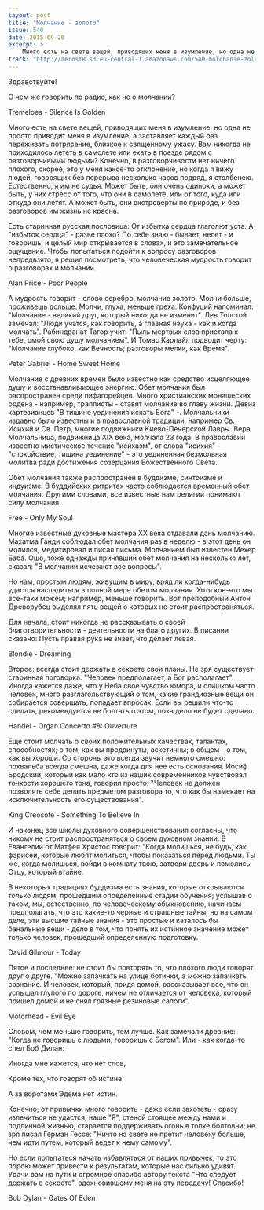 ```yaml
---
layout: post
title: "Молчание - золото"
issue: 540
date: 2015-09-20
excerpt: >
    Много есть на свете вещей, приводящих меня в изумление, но одна не просто приводит меня в изумление, а заставляет каждый раз переживать потрясение, близкое к священному ужасу. Вам никогда не приходилось лететь в самолете или ехать в поезде рядом с разговорчивыми людьми? Конечно, в разговорчивости нет ничего плохого, скорее, это у меня какое-то отклонение, но когда я вижу людей, говорящих без перерыва несколько часов подряд, я столбенею. Естественно, я им не судья. Может быть, они очень одиноки, а может быть, у них стресс от того, что они в самолете, или от того, куда или откуда они летят. А может быть, они экстроверты по природе, и без разговоров им жизнь не красна.
track: "http://aerost8.s3.eu-central-1.amazonaws.com/540-molchanie-zoloto.mp3"
---
```


Здравствуйте!

О чем же говорить по радио, как не о молчании?

Tremeloes - Silence Is Golden

Много есть на свете вещей, приводящих меня в изумление, но одна не просто приводит меня в изумление, а заставляет каждый раз переживать потрясение, близкое к священному ужасу. Вам никогда не приходилось лететь в самолете или ехать в поезде рядом с разговорчивыми людьми? Конечно, в разговорчивости нет ничего плохого, скорее, это у меня какое-то отклонение, но когда я вижу людей, говорящих без перерыва несколько часов подряд, я столбенею. Естественно, я им не судья. Может быть, они очень одиноки, а может быть, у них стресс от того, что они в самолете, или от того, куда или откуда они летят. А может быть, они экстроверты по природе, и без разговоров им жизнь не красна.

Есть старинная русская пословица: От избытка сердца глаголют уста. А "избыток сердца" - разве плохо? По себе знаю - бывает, несет - и говоришь, и целый мир открывается в словах, и это замечательное ощущение. Чтобы попытаться подойти к вопросу разговоров непредвзято, я решил посмотреть, что человеческая мудрость говорит о разговорах и молчании.

Alan Price - Poor People

А мудрость говорит - слово серебро, молчание золото. Молчи больше, проживешь дольше. Молчи, глуха, меньше греха. Конфуций напоминал: "Молчание - великий друг, который никогда не изменит". Лев Толстой замечал: "Люди учатся, как говорить, а главная наука - как и когда молчать". Рабиндранат Тагор учит: "Пыль мертвых слов пристала к тебе, омой свою душу молчанием". И Томас Карлайл подводит черту: "Молчание глубоко, как Вечность; разговоры мелки, как Время".

Peter Gabriel - Home Sweet Home

Молчание с древних времен было известно как средство исцеляющее душу и восстанавливающее энергию. Обет молчания был распространен среди пифагорейцев. Много христианских монашеских ордена - например, трапписты - ставят молчание во главу жизни. Девиз картезианцев "В тишине уединения искать Бога" -. Молчальники издавно было известны и в православной традиции, например Св. Исихий и Св. Петр, многие подвижники Киево-Печерской Лавры. Вера Молчальница, подвижница XIX века, молчала 23 года. В православии известно мистическое течение "исихазм", от слова "исихия" - "спокойствие, тишина уединение" - это уединенная безмолвная молитва ради достижения созерцания Божественного Света.

Обет молчания также распространен в буддизме, синтоизме и индуизме. В буддийских ритритах часто соблюдается временный обет молчания. Другими словами, все известные нам религии понимают силу молчания.

Free - Only My Soul

Многие известные духовные мастера XX века отдавали дань молчанию. Махатма Ганди соблюдал обет молчания раз в неделю - в этот день он молился, медитировал и писал письма. Молчанием был известен Мехер Баба. Ошо, тоже однажды принявший обет молчания на несколько лет, сказал: "В молчании исчезают все вопросы".

Но нам, простым людям, живущим в миру, вряд ли когда-нибудь удастся насладиться в полной мере обетом молчания. Хотя кое-что мы все-таки можем; например, меньше говорить. Вот преподобный Антон Древорубец выделял пять вещей о которых не стоит распространяться.

Для начала, стоит никогда не рассказывать о своей благотворительности - деятельности на благо других. В писании сказано: Пусть правая рука не знает, что делает левая.

Blondie - Dreaming

Второе: всегда стоит держать в секрете свои планы. Не зря существует старинная поговорка: "Человек предполагает, а Бог располагает". Иногда кажется даже, что у Неба свое чувство юмора, и слишком часто человек, много разглагольствующий о том, какие грандиозные вещи он собирается совершать, попадает впросак. Если вы решили что-то сделать, рекомендуется не болтать о этом, пока дело не будет сделано.

Handel - Organ Concerto #8: Ouverture

Еще стоит молчать о своих положительных качествах, талантах, способностях; о том, как вы продвинуты, аскетичны; в общем - о том, как вы хороши. Со стороны это всегда звучит немного смешно: похвальба всегда смешна, даже когда для нее есть основания. Иосиф Бродский, который как мало кто из наших современников чувствовал тонкости хорошего тона, говорил просто: "Человек не должен позволять себе делать предметом разговора то, что как бы намекает на исключительность его существования".

King Creosote - Something To Believe In

И наконец все школы духовного совершенствования согласны, что никому не стоит распространяться о своем духовном знании. В Евангелии от Матфея Христос говорит: "Когда молишься, не будь, как фарисеи, которые любят молиться, чтобы показаться перед людьми. Ты же, когда молишься, войди в комнату твою, затвори дверь и помолись Отцу, который втайне.

В некоторых традициях буддизма есть знания, которые открываются только людям, прошедшим определенные стадии обучения; услышав о таком, мы, естественно, по человеческому обыкновению, начинаем предполагать, что это какие-то черные и страшные тайны; но на самом деле, эти высшие тайные знания - это простые и казалось бы банальные вещи - дело в том, что понять их истинное значение может только человек, прошедший определенную подготовку.

David Gilmour - Today

Пятое и последнее: не стоит бы повторять то, что плохого люди говорят друг о друге. "Можно запачкать на улице ботинки, а можно запачкать сознание. И человек, который, придя домой, рассказывает все, что он услышал глупого по дороге, ничем не отличается от человека, который пришел домой и не снял грязные резиновые сапоги".

Motorhead - Evil Eye

Словом, чем меньше говорить, тем лучше. Как замечали древние: "Когда не говоришь с людьми, говоришь с Богом". Или - как когда-то спел Боб Дилан:

Иногда мне кажется, что нет слов,

Кроме тех, что говорят об истине;

А за воротами Эдема нет истин.

Конечно, от привычки много говорить - даже если захотеть - сразу излечиться не удастся; наше "Я", стеной стоящее между нами и подлинной жизнью, старается поддерживать огонь в топке болтовни; не зря писал Герман Гессе: "Ничто на свете не претит человеку больше, чем идти путем, который ведет к нему самому".

Но если попытаться начать избавляться от наших привычек, то это порою может привести к результатам, которые нас сильно удивят. Удачи вам на пути и огромное спасибо автору текста "Что следует держать в секрете", вдохновившему меня на эту передачу! Спасибо!

Bob Dylan - Gates Of Eden
